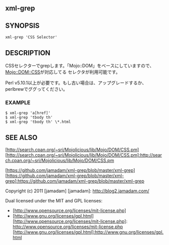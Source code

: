 xml-grep
---------------

## SYNOPSIS
    
    xml-grep 'CSS Selector'

## DESCRIPTION

CSSセレクターでgrepします。「Mojo::DOM」をベースにしていますので、[Mojo::DOM::CSS]が対応してる
セレクタが利用可能です。

Perl v5.10.1以上が必要です。もし古い場合は、アップグレードするか、perlbrewでググってください。

[Mojo::DOM::CSS]:http://search.cpan.org/~sri/Mojolicious/lib/Mojo/DOM/CSS.pm

### EXAMPLE

    $ xml-grep 'a[href]'
    $ xml-grep 'tbody th'
    $ xml-grep 'tbody th' \*.html

## SEE ALSO

[http://search.cpan.org/~sri/Mojolicious/lib/Mojo/DOM/CSS.pm]
[http://search.cpan.org/~sri/Mojolicious/lib/Mojo/DOM/CSS.pm]:http://search.cpan.org/~sri/Mojolicious/lib/Mojo/DOM/CSS.pm

[https://github.com/jamadam/xml-grep/blob/master/xml-grep]
[https://github.com/jamadam/xml-grep/blob/master/xml-grep]:https://github.com/jamadam/xml-grep/blob/master/xml-grep

Copyright (c) 2011 [jamadam]
[jamadam]: http://blog2.jamadam.com/

Dual licensed under the MIT and GPL licenses:

- [http://www.opensource.org/licenses/mit-license.php]
- [http://www.gnu.org/licenses/gpl.html]
[http://www.opensource.org/licenses/mit-license.php]: http://www.opensource.org/licenses/mit-license.php
[http://www.gnu.org/licenses/gpl.html]:http://www.gnu.org/licenses/gpl.html